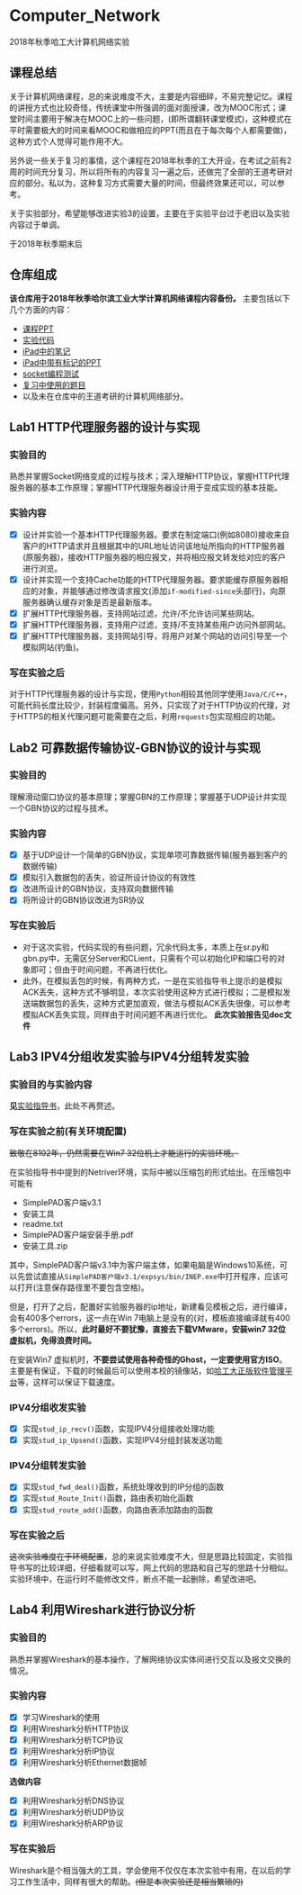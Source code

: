 # Computer_Network
2018年秋季哈工大计算机网络实验

## 课程总结
关于计算机网络课程，总的来说难度不大，主要是内容细碎，不易完整记忆。课程的讲授方式也比较奇怪，传统课堂中所强调的面对面授课，改为MOOC形式；课堂时间主要用于解决在MOOC上的一些问题，(即所谓翻转课堂模式)，这种模式在平时需要极大的时间来看MOOC和做相应的PPT(而且在于每次每个人都需要做)，这种方式个人觉得可能作用不大。

另外说一些关于复习的事情，这个课程在2018年秋季的工大开设，在考试之前有2周的时间充分复习，所以将所有的内容复习一遍之后，还做完了全部的王道考研对应的部分。私以为，这种复习方式需要大量的时间，但最终效果还可以，可以参考。

关于实验部分，希望能够改进实验3的设置，主要在于实验平台过于老旧以及实验内容过于单调。

于2018年秋季期末后

## 仓库组成
**该仓库用于2018年秋季哈尔滨工业大学计算机网络课程内容备份。**
主要包括以下几个方面的内容：
- [课程PPT](https://github.com/1160300314/Computer_Network/tree/master/%E8%AF%BE%E7%A8%8BPPT)
- [实验代码](https://github.com/1160300314/Computer_Network/tree/master/lab)
- [iPad中的笔记](https://github.com/1160300314/Computer_Network/tree/master/Pad%E7%AC%94%E8%AE%B0)
- [iPad中带有标记的PPT](https://github.com/1160300314/Computer_Network/tree/master/Pad_Slides)
- [socket编程测试](https://github.com/1160300314/Computer_Network/tree/master/socket_programming_test)
- [复习中使用的题目](https://github.com/1160300314/Computer_Network/tree/master/%E5%A4%8D%E4%B9%A0%E5%8F%82%E8%80%83%E9%A2%98%E7%9B%AE)
- 以及未在仓库中的王道考研的计算机网络部分。
## Lab1 HTTP代理服务器的设计与实现
### 实验目的
熟悉并掌握Socket网络变成的过程与技术；深入理解HTTP协议，掌握HTTP代理服务器的基本工作原理；掌握HTTP代理服务器设计用于变成实现的基本技能。
### 实验内容
- [x] 设计并实验一个基本HTTP代理服务器。要求在制定端口(例如8080)接收来自客户的HTTP请求并且根据其中的URL地址访问该地址所指向的HTTP服务器(原服务器)，接收HTTP服务器的相应报文，并将相应报文转发给对应的客户进行浏览。
- [x] 设计并实现一个支持Cache功能的HTTP代理服务器。要求能缓存原服务器相应的对象，并能够通过修改请求报文(添加`if-modified-since`头部行)，向原服务器确认缓存对象是否是最新版本。
- [x] 扩展HTTP代理服务器，支持网站过滤，允许/不允许访问某些网站。
- [x] 扩展HTTP代理服务器，支持用户过滤，支持/不支持某些用户访问外部网站。
- [x] 扩展HTTP代理服务器，支持网站引导，将用户对某个网站的访问引导至一个模拟网站(钓鱼)。
### 写在实验之后
对于HTTP代理服务器的设计与实现，使用`Python`相较其他同学使用`Java/C/C++`，可能代码长度比较少，封装程度偏高。另外，只实现了对于HTTP协议的代理，对于HTTPS的相关代理问题可能需要在之后，利用`requests`包实现相应的功能。

## Lab2 可靠数据传输协议-GBN协议的设计与实现
### 实验目的
理解滑动窗口协议的基本原理；掌握GBN的工作原理；掌握基于UDP设计并实现一个GBN协议的过程与技术。
### 实验内容
- [x] 基于UDP设计一个简单的GBN协议，实现单项可靠数据传输(服务器到客户的数据传输)
- [x] 模拟引入数据包的丢失，验证所设计协议的有效性
- [x] 改进所设计的GBN协议，支持双向数据传输
- [x] 将所设计的GBN协议改进为SR协议

### 写在实验后
- 对于这次实验，代码实现的有些问题，冗余代码太多，本质上在sr.py和gbn.py中，无需区分Server和CLient，只需有个可以初始化IP和端口号的对象即可；但由于时间问题，不再进行优化。
- 此外，在模拟丢包的时候，有两种方式，一是在实验指导书上提示的是模拟ACK丢失，这种方式不够明显，本次实验使用这种方式进行模拟；二是模拟发送端数据包的丢失，这种方式更加直观，做法与模拟ACK丢失很像，可以参考模拟ACK丢失实现，同样由于时间问题不再进行优化。
**此次实验报告见doc文件**

## Lab3 IPV4分组收发实验与IPV4分组转发实验

### 实验目的与实验内容
**见**[实验指导书](https://github.com/1160300314/Computer_Network/blob/master/lab/%E3%80%8A%E8%AE%A1%E7%AE%97%E6%9C%BA%E7%BD%91%E7%BB%9C%E3%80%8B%E5%AE%9E%E9%AA%8C%E6%8C%87%E5%AF%BC%E4%B9%A6(2018).pdf)，此处不再赘述。

### 写在实验之前(有关环境配置)
~~致敬在8102年，仍然需要在Win7 32位机上才能运行的实验环境。~~

在实验指导书中提到的Netriver环境，实际中被以压缩包的形式给出。在压缩包中可能有
- SimplePAD客户端v3.1
- 安装工具
- readme.txt
- SimplePAD客户端安装手册.pdf
- 安装工具.zip

其中，SimplePAD客户端v3.1中为客户端主体，如果电脑是Windows10系统，可以先尝试直接从`SimplePAD客户端v3.1/expsys/bin/INEP.exe`中打开程序，应该可以打开(注意保存路径里不要包含空格)。

但是，打开了之后，配置好实验服务器的ip地址，新建看见模板之后，进行编译，会有400多个errors，这一点在Win 7电脑上是没有的(对，模板直接编译就有400多个errors)。所以，**此时最好不要犹豫，直接去下载VMware，安装win7 32位虚拟机，免得浪费时间。**

在安装Win7 虚拟机时，**不要尝试使用各种奇怪的Ghost，一定要使用官方ISO**。主要是有保证，下载的时候最后可以使用本校的镜像站，如[哈工大正版软件管理平台](http://ms.hit.edu.cn/)等，这样可以保证下载速度。

### IPV4分组收发实验
- [x] 实现`stud_ip_recv()`函数，实现IPV4分组接收处理功能
- [x] 实现`stud_ip_Upsend()`函数，实现IPV4分组封装发送功能

### IPV4分组转发实验
- [x] 实现`stud_fwd_deal()`函数，系统处理收到的IP分组的函数
- [x] 实现`stud_Route_Init()`函数，路由表初始化函数
- [x] 实现`stud_route_add()`函数，向路由表添加路由的函数

### 写在实验之后
~~这次实验难度在于环境配置~~，总的来说实验难度不大，但是思路比较固定，实验指导书写的比较详细，仔细看就可以写，网上代码的思路和自己写的思路十分相似。实验环境中，在运行时不能修改文件，断点不能一起删除，希望改进吧。

## Lab4 利用Wireshark进行协议分析
### 实验目的
熟悉并掌握Wireshark的基本操作，了解网络协议实体间进行交互以及报文交换的情况。

### 实验内容

- [x] 学习Wireshark的使用
- [x] 利用Wireshark分析HTTP协议
- [x] 利用Wireshark分析TCP协议
- [x] 利用Wireshark分析IP协议
- [x] 利用Wireshark分析Ethernet数据帧

**选做内容**

- [x] 利用Wireshark分析DNS协议
- [x] 利用Wireshark分析UDP协议
- [x] 利用Wireshark分析ARP协议

### 写在实验后
Wireshark是个相当强大的工具，学会使用不仅仅在本次实验中有用，在以后的学习工作生活中，同样有很大的帮助。~~(但是本次实验还是相当繁琐的)~~